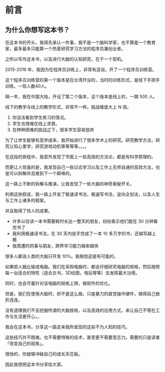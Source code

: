 # 前言

## 为什么你想写这本书？

在这本书的开头，我得先承认一件事，我不是一个脑科学家，也不算是一个教育家，最多最多只能算一个热爱研究学习方法的程序员兼创业者。

之所以写作这本书，以及进行大脑的认知研究，在于一个契机。

2015-2016 年，我因为在程序员训练上，非常有造诣，开了一个程序员训练营。

这个程序员训练营的第一个版本是在台湾开设的，当时的训练形式，是线下手把手训练。一班人数40人。

隔一年，我在中国大陆，开设了第二个版本，这个版本是线上的，一期 500 人。

线下的教学与线上的教学形式，非常不一样。挑战难度大上 N 倍。

1. 你没法看到学生练习的情况。
2. 学生也很难在线上求救。
3. 在种种困难的挑战之下，很多学生容易放弃

为了让学生能够有高学成率，我开始进行了很多学术上的研究。研究教学方法，研究认知心里学，研究游戏动机等等等等。。。。

在这段的旅程中，我意外发现了市面上一些高效的方法论，都是有科学原理的。

而更让人惊喜的是，我发现自己一些过去学习以及工作上无师自通的高效方法，也是可以拆解并且推到下一个颠峰的。

这一路上不断的拆解与推演，让我发现了一些大脑的神奇奥秘开关。

利用这些假说，我一路上开发了极速读书法，极速写书法，逆向企划法，以及人生与工作上诸多的框架。

并且取得了惊人的成果。

* 许多以往读一本书需要耗时长达一整天的朋友，纷纷表示他们能在 30 分钟看完书了
* 我利用极速读书法，在 30 天内徒手完成了一本 10 多万字的书，还越写越上瘾
* 我周遭的同事与朋友，跨界学习能力越来越快

很多人都说人类的大脑只开发 10%。我相信这是有可能的。

如果把人脑比喻成电脑。我们在采购电脑时，都会仔细研究电脑的规格，然后按照每一台适合的特性（适合文书，3D绘图，电玩等等）去发挥最大功用。

同时，也会尽量针对该电脑的规格上限，做软件的优化。

但是，我们在使用大脑时，却不是这么做。只是暴力的直觉操作硬件，搞得自己挫折连连。

没有道理我们不去挖掘所谓的大脑规格，以及高效的应用方式，来让自己不管在工作与生活更开心。。

我会在这本书，分享这一路走来我所发现的这些不为人知的技巧。

这些技巧并不困难。也不需要特殊的技术，甚至更不需要意志力。需要的只是读者「改变自己的视角」。

很快的，你就够冲破自己的成长天花板。


因此我想把这本书分享给大家。
